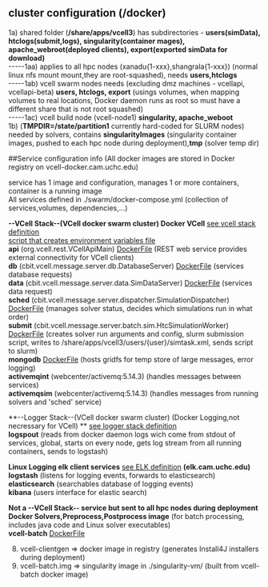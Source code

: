 ## cluster configuration (<vcellroot>/docker)  

1a) shared folder (**/share/apps/vcell3**) has subdirectories - **users(simData), htclogs(submit,logs), singularity(container mages), apache_webroot(deployed clients), export(exported simData for download)**  
-----1aa) applies to all hpc nodes (xanadu{1-xxx},shangrala{1-xxx}) (normal linux nfs mount mount,they are root-squashed), needs **users,htclogs**  
-----1ab) vcell swarm nodes needs (excluding dmz machines - vcellapi, vcellapi-beta) **users, htclogs, export** (usings volumes, when mapping volumes to real locations, Docker daemon runs as root so must have a different share that is not root squashed)  
-----1ac) vcell build node (vcell-node1) **singularity, apache_weboot**  
1b) (**TMPDIR=/state/partition1** currently hard-coded for SLURM nodes) needed by solvers, contains **singularityImages** (singularity container images, pushed to each hpc node during deployment),**tmp** (solver temp dir)  



##Service configuration info (All docker images are stored in Docker registry on vcell-docker.cam.uchc.edu)

service has 1 image and configuration, manages 1 or more containers, container is a running image  
All services defined in ./swarm/docker-compose.yml (collection of services,volumes, dependencies,...)  


**--VCell Stack--(VCell docker swarm cluster) Docker VCell** [see vcell stack definition](swarm/docker-compose.yml)  
[script that creates environment variables file](docker/swarm/serverconfig-uch.sh)  
**api** (org.vcell.rest.VCellApiMain) [DockerFile](build/Dockerfile-api-dev) (REST web service provides external connectivity for VCell clients)  
**db** (cbit.vcell.message.server.db.DatabaseServer) [DockerFile](build/Dockerfile-db-dev) (services database requests)  
**data** (cbit.vcell.message.server.data.SimDataServer) [DockerFile](build/Dockerfile-data-dev) (services data request)  
**sched** (cbit.vcell.message.server.dispatcher.SimulationDispatcher) [DockerFile](build/Dockerfile-sched-dev) (manages solver status, decides which simulations run in what order)  
**submit** (cbit.vcell.message.server.batch.sim.HtcSimulationWorker) [DockerFile](build/Dockerfile-submit-dev) (creates solver run arguments and config, slurm submission script, writes to /share/apps/vcell3/users/{user}/simtask.xml, sends script to slurm)  
**mongodb** [DockerFile](build/mongo/Dockerfile) (hosts gridfs for temp store of large messages, error logging)  
**activemqint** (webcenter/activemq:5.14.3) (handles messages between services)  
**activemqsim** (webcenter/activemq:5.14.3) (handles messages from running solvers and 'sched' service)  

**--Logger Stack--(VCell docker swarm cluster) (Docker Logging,not necressary for VCell) ** [see logger stack definition](swarm/docker-stack-logspout.yml)  
**logspout** (reads from docker daemon logs wich come from stdout of services, global, starts on every node, gets log stream from all running containers, sends to logstash)


**Linux Logging elk client services** [see ELK definition](swarm/README_ELK.yml) **(elk.cam.uchc.edu)**  
**logstash** (listens for logging events, forwards to elasticsearch)  
**elasticsearch** (searchables database of logging events)  
**kibana** (users interface for elastic search)


**Not a --VCell Stack-- service but sent to all hpc nodes during deployment**  
**Docker Solvers,Preprocess,Postprocess image** (for batch processing, includes java code and Linux solver executables)   
**vcell-batch** [DockerFile](build/Dockerfile-batch-dev)  


8) vcell-clientgen   => docker image in registry    (generates Install4J installers during deployment)      
10) vcell-batch.img  => singularity image in ./singularity-vm/   (built from vcell-batch docker image)  
